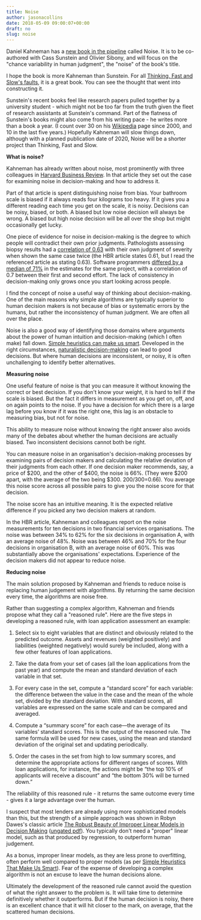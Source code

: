 ```yaml
---
title: Noise
author: jasonacollins
date: 2018-05-09 09:00:07+00:00
draft: no
slug: noise
---
```


Daniel Kahneman has a [new book in the pipeline](https://www.thebookseller.com/news/william-collins-scoops-kahnemans-book-7-figure-pre-empt-752276) called Noise. It is to be co-authored with Cass Sunstein and Olivier Sibony, and will focus on the "chance variability in human judgment", the "noise" of the book's title.

I hope the book is more Kahneman than Sunstein. For all [Thinking, Fast and Slow's faults](https://jasoncollins.blog/re-reading-kahnemans-thinking-fast-and-slow/), it is a great book. You can see the thought that went into constructing it.

Sunstein's recent books feel like research papers pulled together by a university student - which might not be too far from the truth given the fleet of research assistants at Sunstein's command. Part of the flatness of Sunstein's books might also come from his writing pace - he writes more than a book a year. (I count over 30 on his [Wikipedia](https://en.m.wikipedia.org/wiki/Cass_Sunstein) page since 2000, and 10 in the last five years.) Hopefully Kahneman will slow things down, although with a planned publication date of 2020, Noise will be a shorter project than Thinking, Fast and Slow.

**What is noise?**

Kahneman has already written about noise, most prominently with three colleagues in [Harvard Business Review](https://hbr.org/2016/10/noise). In that article they set out the case for examining noise in decision-making and how to address it.

Part of that article is spent distinguishing noise from bias. Your bathroom scale is biased if it always reads four kilograms too heavy. If it gives you a different reading each time you get on the scale, it is noisy. Decisions can be noisy, biased, or both. A biased but low noise decision will always be wrong. A biased but high noise decision will be all over the shop but might occasionally get lucky.

One piece of evidence for noise in decision-making is the degree to which people will contradict their own prior judgments. Pathologists assessing biopsy results had a [correlation of 0.63](https://doi.org/10.1037/h0037164) with their own judgment of severity when shown the same case twice (the HBR article states 0.61, but I read the referenced article as stating 0.63). Software programmers [differed by a median of 71%](https://doi.org/10.1016/j.jss.2007.03.001) in the estimates for the same project, with a correlation of 0.7 between their first and second effort. The lack of consistency in decision-making only grows once you start looking across people.

I find the concept of noise a useful way of thinking about decision-making. One of the main reasons why simple algorithms are typically superior to human decision makers is not because of bias or systematic errors by the humans, but rather the inconsistency of human judgment. We are often all over the place.

Noise is also a good way of identifying those domains where arguments about the power of human intuition and decision-making (which I often make) fall down. [Simple heuristics can make us smart](https://jasoncollins.blog/simple-heuristics-that-make-us-smart/). Developed in the right circumstances, [naturalistic decision-making](https://doi.org/10.1037/a0016755) can lead to good decisions. But where human decisions are inconsistent, or noisy, it is often unchallenging to identify better alternatives.

**Measuring noise**

One useful feature of noise is that you can measure it without knowing the correct or best decision. If you don't know your weight, it is hard to tell if the scale is biased. But the fact it differs in measurement as you get on, off, and on again points to the noise. If you have a decision for which there is a large lag before you know if it was the right one, this lag is an obstacle to measuring bias, but not for noise.

This ability to measure noise without knowing the right answer also avoids many of the debates about whether the human decisions are actually biased. Two inconsistent decisions cannot both be right.

You can measure noise in an organisation's decision-making processes by examining pairs of decision makers and calculating the relative deviation of their judgments from each other. If one decision maker recommends, say, a price of $200, and the other of $400, the noise is 66%. (They were $200 apart, with the average of the two being $300. 200/300=0.66). You average this noise score across all possible pairs to give you the noise score for that decision.

The noise score has an intuitive meaning. It is the expected relative difference if you picked any two decision makers at random.

In the HBR article, Kahneman and colleagues report on the noise measurements for ten decisions in two financial services organisations. The noise was between 34% to 62% for the six decisions in organisation A, with an average noise of 48%. Noise was between 46% and 70% for the four decisions in organisation B, with an average noise of 60%. This was substantially above the organisations' expectations. Experience of the decision makers did not appear to reduce noise.

**Reducing noise**

The main solution proposed by Kahneman and friends to reduce noise is replacing human judgement with algorithms. By returning the same decision every time, the algorithms are noise free.

Rather than suggesting a complex algorithm, Kahneman and friends propose what they call a "reasoned rule". Here are the five steps in developing a reasoned rule, with loan application assessment an example:
	
  1. Select six to eight variables that are distinct and obviously related to the predicted outcome. Assets and revenues (weighted positively) and liabilities (weighted negatively) would surely be included, along with a few other features of loan applications.

  2. Take the data from your set of cases (all the loan applications from the past year) and compute the mean and standard deviation of each variable in that set.

  3. For every case in the set, compute a “standard score” for each variable: the difference between the value in the case and the mean of the whole set, divided by the standard deviation. With standard scores, all variables are expressed on the same scale and can be compared and averaged.
	
  4. Compute a “summary score” for each case―the average of its variables’ standard scores. This is the output of the reasoned rule. The same formula will be used for new cases, using the mean and standard deviation of the original set and updating periodically.

  5. Order the cases in the set from high to low summary scores, and determine the appropriate actions for different ranges of scores. With loan applications, for instance, the actions might be “the top 10% of applicants will receive a discount” and “the bottom 30% will be turned down.”

The reliability of this reasoned rule - it returns the same outcome every time - gives it a large advantage over the human.

I suspect that most lenders are already using more sophisticated models than this, but the strength of a simple approach was shown in Robyn Dawes's classic article [The Robust Beauty of Improper Linear Models in Decision Making](http://psycnet.apa.org/doi/10.1037/0003-066X.34.7.571) ([ungated pdf](http://www.niaoren.info/pdf/Beauty/9.pdf)). You typically don't need a "proper" linear model, such as that produced by regression, to outperform human judgement.

As a bonus, improper linear models, as they are less prone to overfitting, often perform well compared to proper models (as per [Simple Heuristics That Make Us Smart](https://jasoncollins.blog/simple-heuristics-that-make-us-smart/)). Fear of the expense of developing a complex algorithm is not an excuse to leave the human decisions alone.

Ultimately the development of the reasoned rule cannot avoid the question of what the right answer to the problem is. It will take time to determine definitively whether it outperforms. But if the human decision is noisy, there is an excellent chance that it will hit closer to the mark, on average, that the scattered human decisions.
